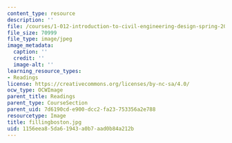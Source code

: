 ```yaml
---
content_type: resource
description: ''
file: /courses/1-012-introduction-to-civil-engineering-design-spring-2002/1156eea85da61943a0b7aad0b84a212b_fillingboston.jpg
file_size: 70999
file_type: image/jpeg
image_metadata:
  caption: ''
  credit: ''
  image-alt: ''
learning_resource_types:
- Readings
license: https://creativecommons.org/licenses/by-nc-sa/4.0/
ocw_type: OCWImage
parent_title: Readings
parent_type: CourseSection
parent_uid: 7d6190cd-e900-dcc2-fa23-753356a2e788
resourcetype: Image
title: fillingboston.jpg
uid: 1156eea8-5da6-1943-a0b7-aad0b84a212b
---
```

